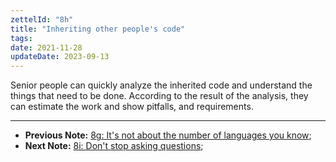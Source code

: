 ```yaml
---
zettelId: "8h"
title: "Inheriting other people's code"
tags:
date: 2021-11-28
updateDate: 2023-09-13
---
```


Senior people can quickly analyze the inherited code and understand the things that need to be done. According to the result of the analysis, they can estimate the work and show pitfalls, and requirements.

---

- **Previous Note:** [8g: It's not about the number of languages you know](/notes/8g/);
- **Next Note:** [8i: Don't stop asking questions](/notes/8i/);
